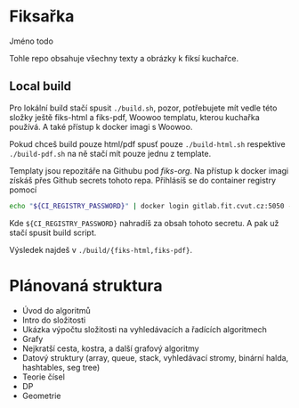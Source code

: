 # Fiksařka

Jméno todo

Tohle repo obsahuje všechny texty a obrázky k fiksí kuchařce.

## Local build

Pro lokální build stačí spusit `./build.sh`, pozor, potřebujete mít vedle této složky
ještě fiks-html a fiks-pdf, Woowoo templatu, kterou kuchařka používá. A také přístup k docker imagi s Woowoo.


Pokud chceš build pouze html/pdf spusť pouze `./build-html.sh` respektive `./build-pdf.sh` na ně stačí mít pouze jednu z template.


Templaty jsou repozitáře na Githubu pod *fiks-org*. Na přístup k docker imagi získáš přes Github secrets tohoto
repa. Přihlásíš se do container registry pomocí
```bash
echo "${CI_REGISTRY_PASSWORD}" | docker login gitlab.fit.cvut.cz:5050 -u woowoo --password-stdin
```
Kde `${CI_REGISTRY_PASSWORD}` nahradíš za obsah tohoto secretu. A pak už stačí spusit build script.


Výsledek najdeš v `./build/{fiks-html,fiks-pdf}`.


# Plánovaná struktura
* Úvod do algoritmů
* Intro do složitosti
* Ukázka výpočtu složitosti na vyhledávacích a řadících algoritmech
* Grafy
* Nejkratší cesta, kostra, a další grafový algoritmy
* Datový struktury (array, queue, stack, vyhledávací stromy, binární halda, hashtables, seg tree)
* Teorie čísel
* DP
* Geometrie
